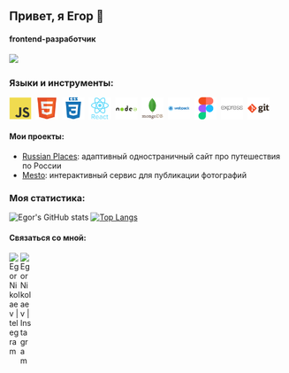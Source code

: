 ## Привет, я Егор 👋
#### frontend-разработчик
![](https://komarev.com/ghpvc/?username=Egornikolaev97&style=flat-square&color=blueviolet)

[telegram]: https://t.me/egorick
[linkedin]: https://www.linkedin.com/in/egor-nikolaev-74a3501b8/

### Языки и инструменты:
<div>
  <img src="https://github.com/devicons/devicon/blob/master/icons/javascript/javascript-original.svg" title="javascript" alt="javascript" width="40" height="40"/>&nbsp;
  <img src="https://github.com/devicons/devicon/blob/master/icons/html5/html5-original.svg" title="HTML5" alt="HTML" width="40" height="40"/>&nbsp;
  <img src="https://github.com/devicons/devicon/blob/master/icons/css3/css3-plain-wordmark.svg"  title="CSS3" alt="CSS" width="40" height="40"/>&nbsp;
  <img src="https://github.com/devicons/devicon/blob/master/icons/react/react-original-wordmark.svg" title="React" alt="React" width="40" height="40"/>&nbsp;
  <img src="https://github.com/devicons/devicon/blob/master/icons/nodejs/nodejs-original-wordmark.svg" title="NodeJS" alt="NodeJS" width="40" height="40"/>&nbsp;
  <img src="https://github.com/devicons/devicon/blob/master/icons/mongodb/mongodb-original-wordmark.svg" title="MongoDB" alt="MongoDB" width="40" height="40"/>&nbsp;
  <img src="https://github.com/devicons/devicon/blob/master/icons/webpack/webpack-original-wordmark.svg" title="Webpack" alt="Webpack" width="40" height="40"/>&nbsp;
  <img src="https://github.com/devicons/devicon/blob/master/icons/figma/figma-original.svg" title="Figma" alt="Figma" width="40" height="40"/>&nbsp;
  <img src="https://github.com/devicons/devicon/blob/master/icons/express/express-original-wordmark.svg" title="Express" alt="Express" width="40" height="40"/>&nbsp;
  <img src="https://github.com/devicons/devicon/blob/master/icons/git/git-original-wordmark.svg" title="Git" **alt="Git" width="40" height="40"/>
</div>

#### Мои проекты:
* [Russian Places](https://github.com/Egornikolaev97/russian-places): адаптивный одностраничный сайт про путешествия по России
* [Mesto](https://github.com/Egornikolaev97/react-mesto-api-full): интерактивный сервис для публикации фотографий

### Моя статистика:
![Egor's GitHub stats](https://github-readme-stats.vercel.app/api?username=Egornikolaev97&show_icons=true&theme=tokyonight)
[![Top Langs](https://github-readme-stats.vercel.app/api/top-langs/?username=Egornikolaev97&layout=compact&theme=tokyonight)](https://github.com/Egornikolaev97/github-readme-stats)

#### Связаться со мной:
[<img align="left" alt="EgorNikolaev | telegram" width="20px" src="https://cdn.jsdelivr.net/npm/simple-icons@v3/icons/telegram.svg" />][telegram]
[<img align="left" alt="EgorNikolaev | Instagram" width="20px" src="https://cdn.jsdelivr.net/npm/simple-icons@v3/icons/linkedin.svg" />][linkedin]
